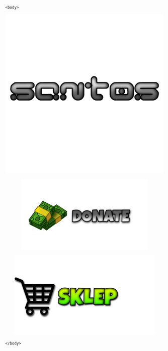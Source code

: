 <html>
	<head>
		<title>SANTOS MIX</title>
	</head>

	<body>
<center><p><img src="LOGO SANTOS.png" width="600"></p></center>



<center><a href="https://www.paymedia.pl/santos" target="_blank">
<p><img src="DONATE.png" width="400"></p>
</a></center>

<center><a href="https://6391f24d06169.site123.me" target="_blank">
<p><img src="SKLEP.png" width="450"></p>
</a></center>




	</body>
</html>
